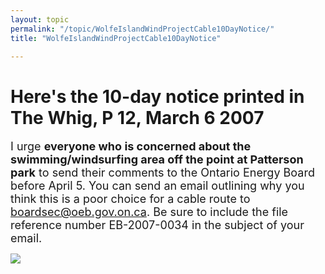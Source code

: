 ```yaml
---
layout: topic
permalink: "/topic/WolfeIslandWindProjectCable10DayNotice/"
title: "WolfeIslandWindProjectCable10DayNotice"

---
```


<h1>Here's the 10-day notice printed in The Whig, P 12, March 6 2007</h1>

<font size='+1'>I urge <b>everyone who is concerned about the swimming/windsurfing area off the point at Patterson park</b> to send their comments to the Ontario Energy Board before April 5. You can send an email outlining why you think this is a poor choice for a cable route to  <a href="mailto:boardsec@oeb.gov.on.ca?subject=File%20EB-2007-0034%20Comment">boardsec@oeb.gov.on.ca</a>. Be sure to include the file reference number EB-2007-0034 in the subject of your email.</font>

<img src="http://K7Waterfront.org/Images/WolfeIslandCable10-DayPublicNoticeEnglish.jpg">

